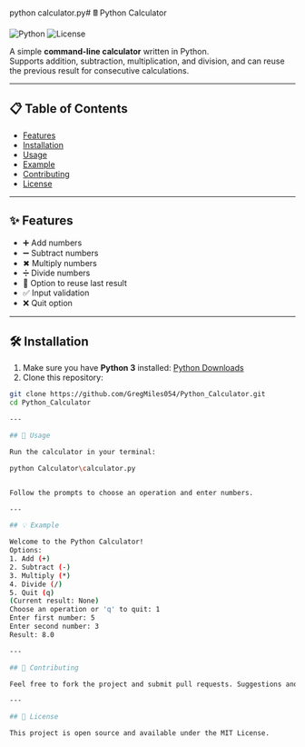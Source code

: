 python calculator.py# 🖩 Python Calculator

![Python](https://img.shields.io/badge/python-3.11-blue.svg)
![License](https://img.shields.io/badge/license-MIT-green.svg)

A simple **command-line calculator** written in Python.  
Supports addition, subtraction, multiplication, and division, and can reuse the previous result for consecutive calculations.  

---

## 📋 Table of Contents

- [Features](#features)
- [Installation](#installation)
- [Usage](#usage)
- [Example](#example)
- [Contributing](#contributing)
- [License](#license)

---

## ✨ Features

- ➕ Add numbers  
- ➖ Subtract numbers  
- ✖ Multiply numbers  
- ➗ Divide numbers  
- 🔁 Option to reuse last result  
- ✅ Input validation  
- ❌ Quit option  

---

## 🛠️ Installation

1. Make sure you have **Python 3** installed: [Python Downloads](https://www.python.org/downloads/)  
2. Clone this repository:

```bash
git clone https://github.com/GregMiles054/Python_Calculator.git
cd Python_Calculator

---

## 🚀 Usage

Run the calculator in your terminal:

python Calculator\calculator.py


Follow the prompts to choose an operation and enter numbers.

---

## 💡 Example

Welcome to the Python Calculator!
Options:
1. Add (+)
2. Subtract (-)
3. Multiply (*)
4. Divide (/)
5. Quit (q)
(Current result: None)
Choose an operation or 'q' to quit: 1
Enter first number: 5
Enter second number: 3
Result: 8.0

---

## 🤝 Contributing

Feel free to fork the project and submit pull requests. Suggestions and improvements are welcome!

---

## 📄 License

This project is open source and available under the MIT License.
